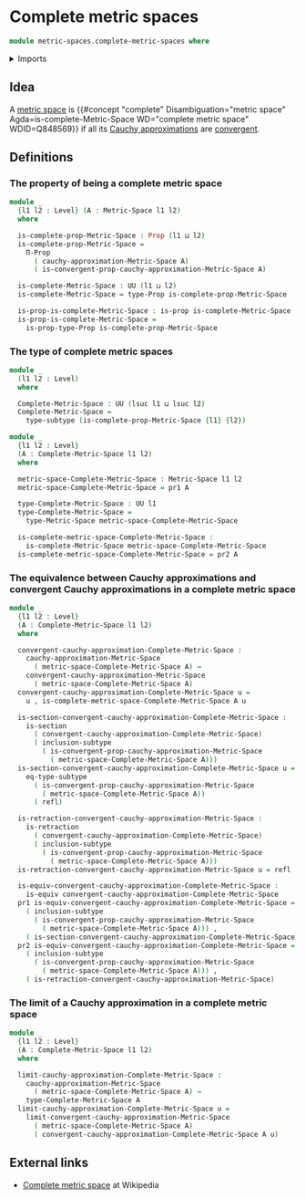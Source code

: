 # Complete metric spaces

```agda
module metric-spaces.complete-metric-spaces where
```

<details><summary>Imports</summary>

```agda
open import elementary-number-theory.positive-rational-numbers

open import foundation.dependent-pair-types
open import foundation.equivalences
open import foundation.identity-types
open import foundation.propositions
open import foundation.retractions
open import foundation.sections
open import foundation.subtypes
open import foundation.universe-levels

open import metric-spaces.cauchy-approximations-metric-spaces
open import metric-spaces.convergent-cauchy-approximations-metric-spaces
open import metric-spaces.metric-spaces
```

</details>

## Idea

A [metric space](metric-spaces.metric-spaces.md) is
{{#concept "complete" Disambiguation="metric space" Agda=is-complete-Metric-Space WD="complete metric space" WDID=Q848569}}
if all its
[Cauchy approximations](metric-spaces.cauchy-approximations-metric-spaces.md)
are
[convergent](metric-spaces.convergent-cauchy-approximations-metric-spaces.md).

## Definitions

### The property of being a complete metric space

```agda
module _
  {l1 l2 : Level} (A : Metric-Space l1 l2)
  where

  is-complete-prop-Metric-Space : Prop (l1 ⊔ l2)
  is-complete-prop-Metric-Space =
    Π-Prop
      ( cauchy-approximation-Metric-Space A)
      ( is-convergent-prop-cauchy-approximation-Metric-Space A)

  is-complete-Metric-Space : UU (l1 ⊔ l2)
  is-complete-Metric-Space = type-Prop is-complete-prop-Metric-Space

  is-prop-is-complete-Metric-Space : is-prop is-complete-Metric-Space
  is-prop-is-complete-Metric-Space =
    is-prop-type-Prop is-complete-prop-Metric-Space
```

### The type of complete metric spaces

```agda
module _
  (l1 l2 : Level)
  where

  Complete-Metric-Space : UU (lsuc l1 ⊔ lsuc l2)
  Complete-Metric-Space =
    type-subtype (is-complete-prop-Metric-Space {l1} {l2})
```

```agda
module _
  {l1 l2 : Level}
  (A : Complete-Metric-Space l1 l2)
  where

  metric-space-Complete-Metric-Space : Metric-Space l1 l2
  metric-space-Complete-Metric-Space = pr1 A

  type-Complete-Metric-Space : UU l1
  type-Complete-Metric-Space =
    type-Metric-Space metric-space-Complete-Metric-Space

  is-complete-metric-space-Complete-Metric-Space :
    is-complete-Metric-Space metric-space-Complete-Metric-Space
  is-complete-metric-space-Complete-Metric-Space = pr2 A
```

### The equivalence between Cauchy approximations and convergent Cauchy approximations in a complete metric space

```agda
module _
  {l1 l2 : Level}
  (A : Complete-Metric-Space l1 l2)
  where

  convergent-cauchy-approximation-Complete-Metric-Space :
    cauchy-approximation-Metric-Space
      ( metric-space-Complete-Metric-Space A) →
    convergent-cauchy-approximation-Metric-Space
      ( metric-space-Complete-Metric-Space A)
  convergent-cauchy-approximation-Complete-Metric-Space u =
    u , is-complete-metric-space-Complete-Metric-Space A u

  is-section-convergent-cauchy-approximation-Complete-Metric-Space :
    is-section
      ( convergent-cauchy-approximation-Complete-Metric-Space)
      ( inclusion-subtype
        ( is-convergent-prop-cauchy-approximation-Metric-Space
          ( metric-space-Complete-Metric-Space A)))
  is-section-convergent-cauchy-approximation-Complete-Metric-Space u =
    eq-type-subtype
      ( is-convergent-prop-cauchy-approximation-Metric-Space
        ( metric-space-Complete-Metric-Space A))
      ( refl)

  is-retraction-convergent-cauchy-approximation-Metric-Space :
    is-retraction
      ( convergent-cauchy-approximation-Complete-Metric-Space)
      ( inclusion-subtype
        ( is-convergent-prop-cauchy-approximation-Metric-Space
          ( metric-space-Complete-Metric-Space A)))
  is-retraction-convergent-cauchy-approximation-Metric-Space u = refl

  is-equiv-convergent-cauchy-approximation-Complete-Metric-Space :
    is-equiv convergent-cauchy-approximation-Complete-Metric-Space
  pr1 is-equiv-convergent-cauchy-approximation-Complete-Metric-Space =
    ( inclusion-subtype
      ( is-convergent-prop-cauchy-approximation-Metric-Space
        ( metric-space-Complete-Metric-Space A))) ,
    ( is-section-convergent-cauchy-approximation-Complete-Metric-Space)
  pr2 is-equiv-convergent-cauchy-approximation-Complete-Metric-Space =
    ( inclusion-subtype
      ( is-convergent-prop-cauchy-approximation-Metric-Space
        ( metric-space-Complete-Metric-Space A))) ,
    ( is-retraction-convergent-cauchy-approximation-Metric-Space)
```

### The limit of a Cauchy approximation in a complete metric space

```agda
module _
  {l1 l2 : Level}
  (A : Complete-Metric-Space l1 l2)
  where

  limit-cauchy-approximation-Complete-Metric-Space :
    cauchy-approximation-Metric-Space
      ( metric-space-Complete-Metric-Space A) →
    type-Complete-Metric-Space A
  limit-cauchy-approximation-Complete-Metric-Space u =
    limit-convergent-cauchy-approximation-Metric-Space
      ( metric-space-Complete-Metric-Space A)
      ( convergent-cauchy-approximation-Complete-Metric-Space A u)
```

## External links

- [Complete metric space](https://en.wikipedia.org/wiki/Complete_metric_space)
  at Wikipedia
